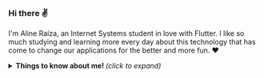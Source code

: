 ### Hi there ✌
I'm Aline Raíza, an Internet Systems student in love with Flutter. I like so much studying and learning more every day about this technology that has come to change our applications for the better and more fun. ❤

<details> 
  <summary> <b> Things to know about me! </b> <i> (click to expand) </summary>
   <h4 align="left"> 🛠 Languages and Tools:</h4>
    *Dart/Flutter <br>
    *Figma <br>
    *HTML5 <br>
    <h4 align="left"> 🤝Let's connect on LinkedIn? https://www.linkedin.com/in/aline-raiza-rodrigues-marques/ </h4>
    
 </details>
  

